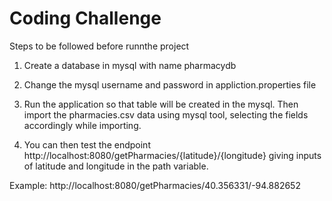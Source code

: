 # Coding Challenge

Steps to be followed before runnthe project

1. Create a database in mysql with name pharmacydb 

2. Change the mysql username and password in appliction.properties file

3. Run the application so that table will be created in the mysql. Then import the pharmacies.csv data using mysql tool, selecting the fields accordingly while importing.

4. You can then test the endpoint http://localhost:8080/getPharmacies/{latitude}/{longitude} giving inputs of latitude and longitude in the path variable.

Example: http://localhost:8080/getPharmacies/40.356331/-94.882652
